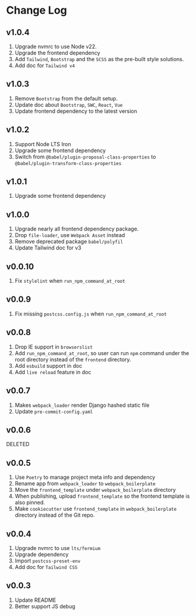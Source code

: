 # Change Log

## v1.0.4

1. Upgrade nvmrc to use Node v22.
2. Upgrade the frontend dependency
3. Add `Tailwind`, `Bootstrap` and the `SCSS` as the pre-built style solutions.
4. Add doc for `Tailwind v4`

## v1.0.3

1. Remove `Bootstrap` from the default setup.
2. Update doc about `Bootstrap`, `SWC`, `React`, `Vue`
3. Update frontend dependency to the latest version

## v1.0.2

1. Support Node LTS Iron
2. Upgrade some frontend dependency
3. Switch from `@babel/plugin-proposal-class-properties` to `@babel/plugin-transform-class-properties`

## v1.0.1

1. Upgrade some frontend dependency

## v1.0.0

1. Upgrade nearly all frontend dependency package.
1. Drop `file-loader`, use `Webpack Asset` instead
1. Remove deprecated package `babel/polyfil`
1. Update Tailwind doc for v3

## v0.0.10

1. Fix `stylelint` when `run_npm_command_at_root`

## v0.0.9

1. Fix missing `postcss.config.js` when `run_npm_command_at_root`

## v0.0.8

1. Drop IE support in `browserslist`
1. Add `run_npm_command_at_root`, so user can run `npm` command under the root directory instead of the `frontend` directory.
1. Add `esbuild` support in doc
1. Add `live reload` feature in doc

## v0.0.7

1. Makes `webpack_loader` render Django hashed static file
1. Update `pre-commit-config.yaml`

## v0.0.6

DELETED

## v0.0.5

1. Use `Poetry` to manage project meta info and dependency
1. Rename app from `webpack_loader` to `webpack_boilerplate`
1. Move the `frontend_template` under `webpack_boilerplate` directory
1. When publishing, upload `frontend_template` so the frontend template is also pinned.
1. Make `cookiecutter` use `frontend_template` in `webpack_boilerplate` directory instead of the Git repo.

## v0.0.4

1. Upgrade nvmrc to use `lts/fermium`
1. Upgrade dependency
1. Import `postcss-preset-env`
1. Add doc for `Tailwind CSS`

## v0.0.3

1. Update README
1. Better support JS debug
